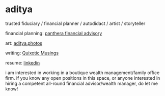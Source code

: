 # aditya

trusted fiduciary / financial planner / autodidact / artist / storyteller

financial planning: [panthera financial advisory](https://www.pantheracapital.in)

art: [aditya.photos](https://adityag.netlify.app)

writing: [Quixotic Musings](https://buttondown.email/adityag)

resume: [linkedin](https://www.linkedin.com/in/adityagovindaraj)

i am interested in working in a boutique wealth management/family office firm. if you know any open positions in this space, or anyone interested in hiring a competent all-round financial advisor/wealth manager, do let me know!
